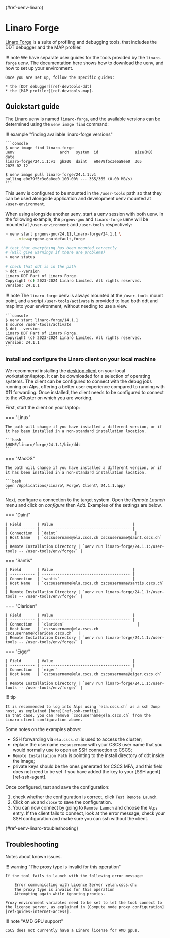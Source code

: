[](){#ref-uenv-linaro}
# Linaro Forge

[Linaro Forge](https://docs.linaroforge.com/latest/html/forge/index.html) is a suite of profiling and debugging tools, that includes the DDT debugger and the MAP profiler.

!!! note
    We have separate user guides for the tools provided by the `linaro-forge` uenv.
    The documentation here shows how to download the uenv, and how to set up your environment.

    Once you are set up, follow the specific guides:

    * the [DDT debugger][ref-devtools-ddt]
    * the [MAP profiler][ref-devtools-map].

## Quickstart guide

The Linaro uenv is named `linaro-forge`, and the available versions can be determined using the `uenv image find` command:

!!! example "finding available linaro-forge versions"

    ```console
    $ uenv image find linaro-forge
    uenv                    arch   system  id                size(MB)  date
    linaro-forge/24.1.1:v1  gh200  daint   e0e79f5c3e6a8ee0  365       2025-02-12

    $ uenv image pull linaro-forge/24.1.1:v1
    pulling e0e79f5c3e6a8ee0 100.00% --- 365/365 (0.00 MB/s)
    ```

This uenv is configured to be mounted in the `/user-tools` path so that they can be used alongside application and development uenv mounted at `/user-environment`.

When using alongside another uenv, start a uenv session with both uenv.
In the following example, the `prgenv-gnu` and `linaro-forge` uenv will be mounted at `/user-environment` and `/user-tools`  respectively:

```bash
> uenv start prgenv-gnu/24.11,linaro-forge/24.1.1 \
    --view=prgenv-gnu:default,forge

# test that everything has been mounted correctly
# (will give warnings if there are problems)
> uenv status

# check that ddt is in the path
> ddt --version
Linaro DDT Part of Linaro Forge.
Copyright (c) 2023-2024 Linaro Limited. All rights reserved.
Version: 24.1.1
```

!!! note
    The `linaro-forge` uenv is always mounted at the `/user-tools` mount point, and a script `/user-tools/activate` is provided to load both ddt and map into your environment, without needing to use a view.

    ```console
    $ uenv start linaro-forge/14.1.1
    $ source /user-tools/activate
    $ ddt --version
    Linaro DDT Part of Linaro Forge.
    Copyright (c) 2023-2024 Linaro Limited. All rights reserved.
    Version: 24.1.1
    ```

### Install and configure the Linaro client on your local machine

We recommend installing the [desktop client](https://www.linaroforge.com/downloadForge) on your local workstation/laptop.
It can be downloaded for a selection of operating systems.
The client can be configured to connect with the debug jobs running on Alps, offering a better user experience compared to running with X11 forwarding.
Once installed, the client needs to be configured to connect to the vCluster on which you are working.

First, start the client on your laptop:

=== "Linux"

    The path will change if you have installed a different version, or if it has been installed in a non-standard installation location.

    ```bash
    $HOME/linaro/forge/24.1.1/bin/ddt
    ```

=== "MacOS"

    The path will change if you have installed a different version, or if it has been installed in a non-standard installation location.

    ```bash
    open /Applications/Linaro\ Forge\ Client\ 24.1.1.app/
    ```

Next, configure a connection to the target system.
Open the *Remote Launch* menu and click on *configure* then *Add*.
Examples of the settings are below.

=== "Daint"

    | Field       | Value                                   |
    | ----------- | --------------------------------------- |
    | Connection  | `daint`                                  |
    | Host Name   | `cscsusername@ela.cscs.ch cscsusername@daint.cscs.ch`  |
    | Remote Installation Directory | `uenv run linaro-forge/24.1.1:/user-tools -- /user-tools/env/forge/` |    

=== "Santis"

    | Field       | Value                                   |
    | ----------- | --------------------------------------- |
    | Connection  | `santis`                                |
    | Host Name   | `cscsusername@ela.cscs.ch cscsusername@santis.cscs.ch`  |
    | Remote Installation Directory | `uenv run linaro-forge/24.1.1:/user-tools -- /user-tools/env/forge/` |

=== "Clariden"

    | Field       | Value                                   |
    | ----------- | --------------------------------------- |
    | Connection  | `clariden`                                |
    | Host Name   | `cscsusername@ela.cscs.ch cscsusername@clariden.cscs.ch`  |
    | Remote Installation Directory | `uenv run linaro-forge/24.1.1:/user-tools -- /user-tools/env/forge/` |

=== "Eiger"

    | Field       | Value                                   |
    | ----------- | --------------------------------------- |
    | Connection  | `eiger`                                |
    | Host Name   | `cscsusername@ela.cscs.ch cscsusername@eiger.cscs.ch`  |
    | Remote Installation Directory | `uenv run linaro-forge/24.1.1:/user-tools -- /user-tools/env/forge/` |

!!! tip

    It is recommended to log into Alps using `ela.cscs.ch` as a ssh Jump host, as explained [here][ref-ssh-config].
    In that case, you can remove `cscsusername@ela.cscs.ch` from the Linaro client configuration above.

Some notes on the examples above:

* SSH forwarding via `ela.cscs.ch` is used to access the cluster;
* replace the username `cscsusername` with your CSCS user name that you would normally use to open an SSH connection to CSCS;
* `Remote Installation Path` is pointing to the install directory of ddt inside the image;
* private keys should be the ones generated for CSCS MFA, and this field does not need to be set if you have added the key to your [SSH agent][ref-ssh-agent].

Once configured, test and save the configuration:

1. check whether the configuration is correct, click `Test Remote Launch`.
2. Click on `ok` and `close` to save the configuration.
3. You can now connect by going to `Remote Launch` and choose the `Alps` entry.
   If the client fails to connect, look at the error message, check your SSH
   configuration and make sure you can ssh without the client.

[](){#ref-uenv-linaro-troubleshooting}
## Troubleshooting

Notes about known issues.

!!! warning "The proxy type is invalid for this operation"

    If the tool fails to launch with the following error message: 

        Error communicating with Licence Server velan.cscs.ch:
        The proxy type is invalid for this operation
        Attempting again while ignoring proxies.

    Proxy environment variables need to be set to let the tool connect to the license server, as explained in [Compute node proxy configuration][ref-guides-internet-access].

!!! note "AMD GPU support"

    CSCS does not currently have a Linaro license for AMD gpus.
